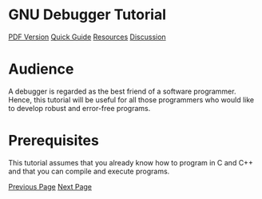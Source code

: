 # GNU Debugger Tutorial
[PDF Version](../gnu_debugger/gnu_debugger_pdf_version.md)
[Quick Guide](../gnu_debugger/gdb_quick_guide.md)
[Resources](../gnu_debugger/gdb_resources.md)
[Discussion](../gnu_debugger/gdb_discussion.md)

# Audience
A debugger is regarded as the best friend of a software programmer. Hence, this tutorial will be useful for all those programmers who would like to develop robust and error-free programs.

# Prerequisites
This tutorial assumes that you already know how to program in C and C++ and that you can compile and execute programs.


[Previous Page](../gnu_debugger/index.md) [Next Page](../gnu_debugger/what_is_gdb.md) 
